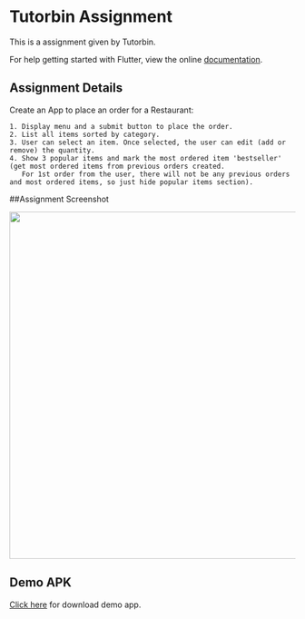 # Tutorbin Assignment

This is a assignment given by Tutorbin.


For help getting started with Flutter, view the online [documentation](https://flutter.io/).


## Assignment Details

Create an App to place an order for a Restaurant:

    1. Display menu and a submit button to place the order.
    2. List all items sorted by category.
    3. User can select an item. Once selected, the user can edit (add or remove) the quantity.
    4. Show 3 popular items and mark the most ordered item 'bestseller' (get most ordered items from previous orders created. 
       For 1st order from the user, there will not be any previous orders and most ordered items, so just hide popular items section).


##Assignment Screenshot
<p float="left"> 
<img src="https://firebasestorage.googleapis.com/v0/b/tutorbin-76068.appspot.com/o/assignment.png?alt=media&token=edfb272a-65a6-4363-9831-b3cee6f5075f" width="796" height="612">
</p>


## Demo APK

[Click here](https://github.com/patildarshan66/Assignment-Two/blob/master/assets/tutorbin-assignment.apk) for download demo app.
